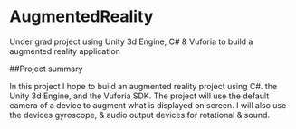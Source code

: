# AugmentedReality
Under grad project using Unity 3d Engine, C# &amp; Vuforia to build a augmented reality application

##Project summary

In this project I hope to build an augmented reality project using C#. the Unity 3d Engine, and the Vuforia SDK. The project will use the 
default camera of a device to augment what is displayed on screen. I will also use the devices gyroscope, & audio output devices for
rotational & sound.

